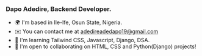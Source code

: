 ### Dapo Adedire, Backend Developer.   


* 🌍  I'm based in Ile-Ife, Osun State, Nigeria.
* ✉️  You can contact me at [adedireadedapo19@gmail.com](mailto:adedireadedapo19@gmail.com)
* 🧠  I'm learning Tailwind CSS, Javascript, Django, DSA.
* 🤝  I'm open to collaborating on HTML, CSS and Python(Django) projects!



